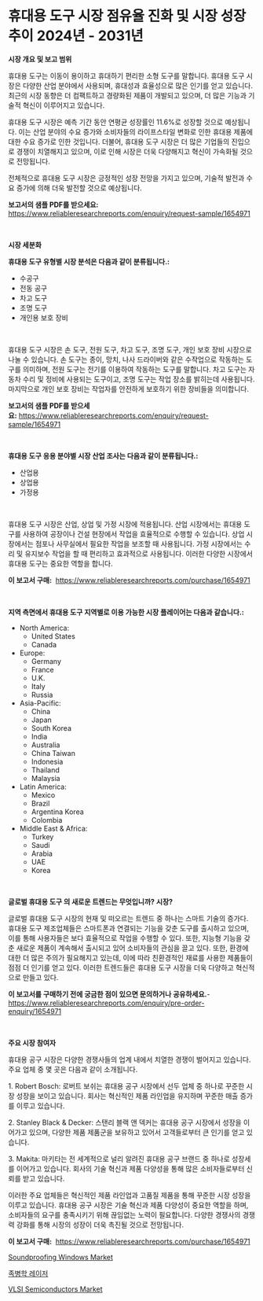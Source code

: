 <p><h1>휴대용 도구 시장 점유율 진화 및 시장 성장 추이 2024년 - 2031년</h1></p><p><strong>시장 개요 및 보고 범위</strong></p>
<p><p>휴대용 도구는 이동이 용이하고 휴대하기 편리한 소형 도구를 말합니다. 휴대용 도구 시장은 다양한 산업 분야에서 사용되며, 휴대성과 효율성으로 많은 인기를 얻고 있습니다. 최근의 시장 동향은 더 컴팩트하고 경량화된 제품이 개발되고 있으며, 더 많은 기능과 기술적 혁신이 이루어지고 있습니다.</p><p>휴대용 도구 시장은 예측 기간 동안 연평균 성장률인 11.6%로 성장할 것으로 예상됩니다. 이는 산업 분야의 수요 증가와 소비자들의 라이프스타일 변화로 인한 휴대용 제품에 대한 수요 증가로 인한 것입니다. 더불어, 휴대용 도구 시장은 더 많은 기업들의 진입으로 경쟁이 치열해지고 있으며, 이로 인해 시장은 더욱 다양해지고 혁신이 가속화될 것으로 전망됩니다.</p><p>전체적으로 휴대용 도구 시장은 긍정적인 성장 전망을 가지고 있으며, 기술적 발전과 수요 증가에 의해 더욱 발전할 것으로 예상됩니다.</p></p>
<p><strong>보고서의 샘플 PDF를 받으세요:</strong> <a href="https://www.reliableresearchreports.com/enquiry/request-sample/1654971">https://www.reliableresearchreports.com/enquiry/request-sample/1654971</a></p>
<p>&nbsp;</p>
<p><strong>시장 세분화</strong></p>
<p><strong>휴대용 도구 유형별 시장 분석은 다음과 같이 분류됩니다.:</strong></p>
<p><ul><li>수공구</li><li>전동 공구</li><li>차고 도구</li><li>조명 도구</li><li>개인용 보호 장비</li></ul></p>
<p>&nbsp;</p>
<p><p>휴대용 도구 시장은 손 도구, 전원 도구, 차고 도구, 조명 도구, 개인 보호 장비 시장으로 나눌 수 있습니다. 손 도구는 종이, 망치, 나사 드라이버와 같은 수작업으로 작동하는 도구를 의미하며, 전원 도구는 전기를 이용하여 작동하는 도구를 말합니다. 차고 도구는 자동차 수리 및 정비에 사용되는 도구이고, 조명 도구는 작업 장소를 밝히는데 사용됩니다. 마지막으로 개인 보호 장비는 작업자를 안전하게 보호하기 위한 장비들을 의미합니다.</p></p>
<p><strong>보고서의 샘플 PDF를 받으세요:</strong>&nbsp;<a href="https://www.reliableresearchreports.com/enquiry/request-sample/1654971">https://www.reliableresearchreports.com/enquiry/request-sample/1654971</a></p>
<p>&nbsp;</p>
<p><strong> 휴대용 도구 응용 분야별 시장 산업 조사는 다음과 같이 분류됩니다.:</strong></p>
<p><ul><li>산업용</li><li>상업용</li><li>가정용</li></ul></p>
<p>&nbsp;</p>
<p><p>휴대용 도구 시장은 산업, 상업 및 가정 시장에 적용됩니다. 산업 시장에서는 휴대용 도구를 사용하여 공장이나 건설 현장에서 작업을 효율적으로 수행할 수 있습니다. 상업 시장에서는 점포나 사무실에서 필요한 작업을 보조할 때 사용됩니다. 가정 시장에서는 수리 및 유지보수 작업을 할 때 편리하고 효과적으로 사용됩니다. 이러한 다양한 시장에서 휴대용 도구는 중요한 역할을 합니다.</p></p>
<p><strong>이 보고서 구매:</strong>&nbsp; <a href="https://www.reliableresearchreports.com/purchase/1654971">https://www.reliableresearchreports.com/purchase/1654971</a></p>
<p>&nbsp;</p>
<p><strong>지역 측면에서 휴대용 도구 지역별로 이용 가능한 시장 플레이어는 다음과 같습니다.:</strong></p>
<p><ul>
    <li>
        North America:
        <ul>
            <li>United States</li>
            <li>Canada</li>
        </ul>
    </li>
    <li>
        Europe:
        <ul>
            <li>Germany</li>
            <li>France</li>
            <li>U.K.</li>
            <li>Italy</li>
            <li>Russia</li>
        </ul>
    </li>
    <li>
        Asia-Pacific:
        <ul>
            <li>China</li>
            <li>Japan</li>
            <li>South Korea</li>
            <li>India</li>
            <li>Australia</li>
            <li>China Taiwan</li>
            <li>Indonesia</li>
            <li>Thailand</li>
            <li>Malaysia</li>
        </ul>
    </li>
    <li>
        Latin America:
        <ul>
            <li>Mexico</li>
            <li>Brazil</li>
            <li>Argentina Korea</li>
            <li>Colombia</li>
        </ul>
    </li>
    <li>
        Middle East & Africa:
        <ul>
            <li>Turkey</li>
            <li>Saudi</li>
            <li>Arabia</li>
            <li>UAE</li>
            <li>Korea</li>
        </ul>
    </li>
    </ul></p>
<p>&nbsp;</p>
<p><strong>글로벌 휴대용 도구 의 새로운 트렌드는 무엇입니까? 시장?</strong></p>
<p><p>글로벌 휴대용 도구 시장의 현재 및 떠오르는 트렌드 중 하나는 스마트 기술의 증가다. 휴대용 도구 제조업체들은 스마트폰과 연결되는 기능을 갖춘 도구를 출시하고 있으며, 이를 통해 사용자들은 보다 효율적으로 작업을 수행할 수 있다. 또한, 지능형 기능을 갖춘 새로운 제품이 계속해서 출시되고 있어 소비자들의 관심을 끌고 있다. 또한, 환경에 대한 더 많은 주의가 필요해지고 있는데, 이에 따라 친환경적인 재료를 사용한 제품들이 점점 더 인기를 얻고 있다. 이러한 트렌드들은 휴대용 도구 시장을 더욱 다양하고 혁신적으로 만들고 있다.</p></p>
<p><strong>이 보고서를 구매하기 전에 궁금한 점이 있으면 문의하거나 공유하세요.</strong>- <a href="https://www.reliableresearchreports.com/enquiry/pre-order-enquiry/1654971">https://www.reliableresearchreports.com/enquiry/pre-order-enquiry/1654971</a></p>
<p>&nbsp;</p>
<p><strong>주요 시장 참여자</strong></p>
<p><p>휴대용 공구 시장은 다양한 경쟁사들의 업계 내에서 치열한 경쟁이 벌어지고 있습니다. 주요 업체 중 몇 곳은 다음과 같이 소개됩니다.</p><p>1. Robert Bosch: 로버트 보쉬는 휴대용 공구 시장에서 선두 업체 중 하나로 꾸준한 시장 성장을 보이고 있습니다. 회사는 혁신적인 제품 라인업을 유지하며 꾸준한 매출 증가를 이루고 있습니다.</p><p>2. Stanley Black & Decker: 스탠리 블랙 앤 덱커는 휴대용 공구 시장에서 성장을 이어가고 있으며, 다양한 제품 제품군을 보유하고 있어서 고객들로부터 큰 인기를 얻고 있습니다.</p><p>3. Makita: 마키타는 전 세계적으로 널리 알려진 휴대용 공구 브랜드 중 하나로 성장세를 이어가고 있습니다. 회사의 기술 혁신과 제품 다양성을 통해 많은 소비자들로부터 신뢰를 받고 있습니다.</p><p>이러한 주요 업체들은 혁신적인 제품 라인업과 고품질 제품을 통해 꾸준한 시장 성장을 이루고 있습니다. 휴대용 공구 시장은 기술 혁신과 제품 다양성이 중요한 역할을 하며, 소비자들의 요구를 충족시키기 위해 끊임없는 노력이 필요합니다. 다양한 경쟁사의 경쟁력 강화를 통해 시장의 성장이 더욱 촉진될 것으로 전망됩니다.</p></p>
<p><strong>이 보고서 구매:</strong>&nbsp;&nbsp;<a href="https://www.reliableresearchreports.com/purchase/1654971">https://www.reliableresearchreports.com/purchase/1654971</a></p>
<p><p><a href="https://simplistic-meeting-7ee.notion.site/Soundproofing-Windows-Market-Research-Report-Unlocks-Analysis-on-the-Market-Financial-Status-Market-e1fedaf468d544b5a5d1d4a2b8887f04">Soundproofing Windows Market</a></p><p><a href="https://github.com/darrellockm3ytan895656/Market-Research-Report-List-1/blob/main/904640512986.md">족병학 레이저</a></p><p><a href="https://github.com/Sinjinluong3e0awx2m195k76/Market-Research-Report-List-1/blob/main/vlsi-semiconductors-market.md">VLSI Semiconductors Market</a></p></p>
